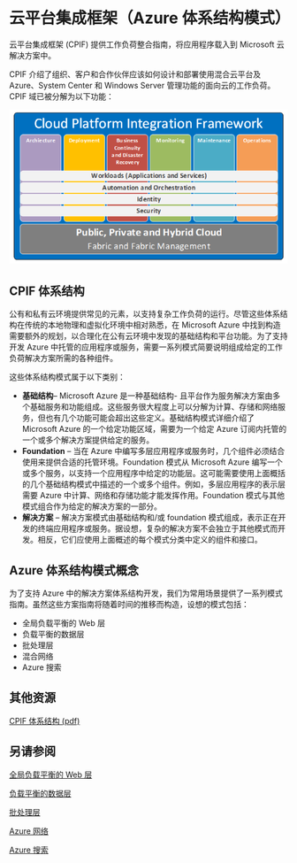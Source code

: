 <properties 
   pageTitle="云平台集成框架 | Microsoft Azure" 
   description="云平台集成框架提供工作负荷整合指南，将应用程序载入到 Microsoft 云解决方案中，其包含了用于 Microsoft Azure 的体系结构模式" 
   services="" 
   documentationCenter="" 
   authors="arynes" 
   manager="fredhar" 
   editor=""/>

<tags
   ms.service="cloud-services"
   ms.date="03/25/2015"
   wacn.date="10/03/2015"/>


# 云平台集成框架（Azure 体系结构模式）

云平台集成框架 (CPIF) 提供工作负荷整合指南，将应用程序载入到 Microsoft 云解决方案中。

CPIF 介绍了组织、客户和合作伙伴应该如何设计和部署使用混合云平台及 Azure、System Center 和 Windows Server 管理功能的面向云的工作负荷。CPIF 域已被分解为以下功能：

![资源和资源组边栏选项卡上的“标记”部件](./media/azure-architecture-cpif-overview/overview.png)

##  CPIF 体系结构

公有和私有云环境提供常见的元素，以支持复杂工作负荷的运行。尽管这些体系结构在传统的本地物理和虚拟化环境中相对熟悉，在 Microsoft Azure 中找到构造需要额外的规划，以合理化在公有云环境中发现的基础结构和平台功能。为了支持开发 Azure 中托管的应用程序或服务，需要一系列模式简要说明组成给定的工作负荷解决方案所需的各种组件。

这些体系结构模式属于以下类别：

- **基础结构**– Microsoft Azure 是一种基础结构- 且平台作为服务解决方案由多个基础服务和功能组成。这些服务很大程度上可以分解为计算、存储和网络服务，但也有几个功能可能会超出这些定义。基础结构模式详细介绍了 Microsoft Azure 的一个给定功能区域，需要为一个给定 Azure 订阅内托管的一个或多个解决方案提供给定的服务。 
- **Foundation** – 当在 Azure 中编写多层应用程序或服务时，几个组件必须结合使用来提供合适的托管环境。Foundation 模式从 Microsoft Azure 编写一个或多个服务，以支持一个应用程序中给定的功能层。这可能需要使用上面概括的几个基础结构模式中描述的一个或多个组件。例如，多层应用程序的表示层需要 Azure 中计算、网络和存储功能才能发挥作用。Foundation 模式与其他模式组合作为给定的解决方案的一部分。
- **解决方案** – 解决方案模式由基础结构和/或 foundation 模式组成，表示正在开发的终端应用程序或服务。据设想，复杂的解决方案不会独立于其他模式而开发。相反，它们应使用上面概述的每个模式分类中定义的组件和接口。    

## Azure 体系结构模式概念

为了支持 Azure 中的解决方案体系结构开发，我们为常用场景提供了一系列模式指南。虽然这些方案指南将随着时间的推移而构造，设想的模式包括：

- 全局负载平衡的 Web 层 
- 负载平衡的数据层
- 批处理层
- 混合网络
- Azure 搜索 

##  其他资源
[CPIF 体系结构 (pdf)](https://gallery.technet.microsoft.com/Cloud-Platform-Integration-bd1e434a)

## 另请参阅
[全局负载平衡的 Web 层](https://gallery.technet.microsoft.com/Cloud-Platform-Integration-2c3c663a)

[负载平衡的数据层](https://gallery.technet.microsoft.com/Cloud-Platform-Integration-dfb09e41)

[批处理层](https://gallery.technet.microsoft.com/Cloud-Platform-Integration-0bc3f8b1)

[Azure 网络](https://gallery.technet.microsoft.com/Cloud-Platform-Integration-5e401f38)

[Azure 搜索](https://gallery.technet.microsoft.com/Cloud-Platform-Integration-e581d65d)

<!---HONumber=71-->
